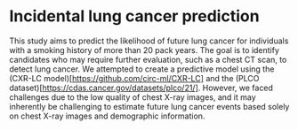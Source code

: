 # Incidental lung cancer prediction

This study aims to predict the likelihood of future lung cancer for individuals with a smoking history of more than 20 pack years. The goal is to identify candidates who may require further evaluation, such as a chest CT scan, to detect lung cancer. We attempted to create a predictive model using the (CXR-LC model)[https://github.com/circ-ml/CXR-LC] and the (PLCO dataset)[https://cdas.cancer.gov/datasets/plco/21/]. However, we faced challenges due to the low quality of chest X-ray images, and it may inherently be challenging to estimate future lung cancer events based solely on chest X-ray images and demographic information.
